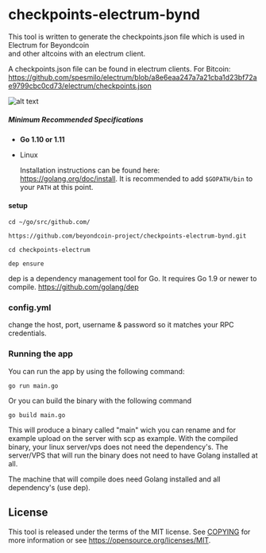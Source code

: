 # checkpoints-electrum-bynd

This tool is written to generate the checkpoints.json file which is used in Electrum for Beyondcoin <br>
and other altcoins with an electrum client.

A checkpoints.json file can be found in electrum clients. For Bitcoin: https://github.com/spesmilo/electrum/blob/a8e6eaa247a7a21cba1d23bf72ae9799cbc0cd73/electrum/checkpoints.json

![alt text](https://github.com/beyondcoin-project/checkpoints-electrum-bynd/blob/master/Screenshot.png?raw=true)

##### Minimum Recommended Specifications

- **Go 1.10 or 1.11**
* Linux


  Installation instructions can be found here: https://golang.org/doc/install.
  It is recommended to add `$GOPATH/bin` to your `PATH` at this point.

#### setup
``cd ~/go/src/github.com/``

``https://github.com/beyondcoin-project/checkpoints-electrum-bynd.git``

``cd checkpoints-electrum``

``dep ensure`` 


dep is a dependency management tool for Go. It requires Go 1.9 or newer to compile.
https://github.com/golang/dep

### config.yml

change the host, port, username & password so it matches your RPC credentials. 

### Running the app

You can run the app by using the following command:

``go run main.go``

Or you can build the binary with the following command

``go build main.go``

This will produce a binary called "main" wich you can rename and for example upload 
on the server with scp as example. With the compiled binary, your linux
server/vps does not need the dependency's. The server/VPS that will run the binary
does not need to have Golang installed at all.

The machine that will compile does need Golang installed and all dependency's (use dep).

License
-------

This tool is released under the terms of the MIT license. See [COPYING](COPYING) for more
information or see https://opensource.org/licenses/MIT.
